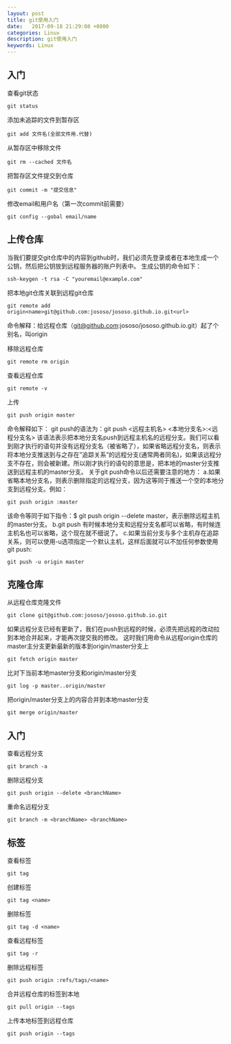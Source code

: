 ```yaml
---
layout: post
title: git使用入门
date:   2017-09-18 21:29:08 +0800
categories: Linux
description: git使用入门
keywords: Linux
---
```



## 入门
查看git状态                                       

    git status

添加未追踪的文件到暂存区                            

    git add 文件名(全部文件用.代替)

从暂存区中移除文件                                 

    git rm --cached 文件名

把暂存区文件提交到仓库                             

    git commit -m "提交信息"

修改email和用户名（第一次commit前需要）             

    git config --gobal email/name


## 上传仓库
当我们要提交git仓库中的内容到github时，我们必须先登录或者在本地生成一个公钥，然后把公钥放到远程服务器的账户列表中。
生成公钥的命令如下：

    ssh-keygen -t rsa -C "youremail@example.com"

把本地git仓库关联到远程git仓库

    git remote add origin<name>git@github.com:jososo/jososo.github.io.git<url>

命令解释：给远程仓库（git@github.com:jososo/jososo.github.io.git）起了个别名，叫origin

移除远程仓库

    git remote rm origin
查看远程仓库

    git remote -v

上传

    git push origin master

命令解释如下：
git push的语法为：git push <远程主机名> <本地分支名>:<远程分支名>
该语法表示把本地分支名push到远程主机名的远程分支。我们可以看到刚才执行的语句并没有远程分支名（被省略了），如果省略远程分支名，则表示将本地分支推送到与之存在”追踪关系”的远程分支(通常两者同名)，如果该远程分支不存在，则会被新建。所以刚才执行的语句的意思是，把本地的master分支推送到远程主机的master分支。
关于git push命令以后还需要注意的地方：
a.如果省略本地分支名，则表示删除指定的远程分支，因为这等同于推送一个空的本地分支到远程分支。例如：

    git push origin :master

该命令等同于如下指令：$ git push origin --delete master，表示删除远程主机的master分支。
b.git push 有时候本地分支和远程分支名都可以省略，有时候连主机名也可以省略，这个现在就不细说了。
c.如果当前分支与多个主机存在追踪关系，则可以使用-u选项指定一个默认主机，这样后面就可以不加任何参数使用git push:

    git push -u origin master

## 克隆仓库
从远程仓库克隆文件

    git clone git@github.com:jososo/jososo.github.io.git

如果远程分支已经有更新了，我们在push到远程的时候，必须先把远程的改动拉到本地合并起来，才能再次提交我的修改。
这时我们用命令从远程origin仓库的master主分支更新最新的版本到origin/master分支上

    git fetch origin master
比对下当前本地master分支和origin/master分支

    git log -p master..origin/master
把origin/master分支上的内容合并到本地master分支

    git merge origin/master 
    
## 入门
查看远程分支

    git branch -a
删除远程分支

    git push origin --delete <branchName>
重命名远程分支

    git branch -m <branchName> <branchName>

## 标签

查看标签

    git tag

创建标签

    git tag <name>

删除标签 

    git tag -d <name>

查看远程标签

    git tag -r

删除远程标签

    git push origin :refs/tags/<name>

合并远程仓库的标签到本地

    git pull origin --tags

上传本地标签到远程仓库

    git push origin --tags





